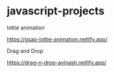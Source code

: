 # javascript-projects

lottie animation

   https://gsap-lottie-animation.netlify.app/


Drag and Drop

   https://drag-n-drop-avinash.netlify.app/
